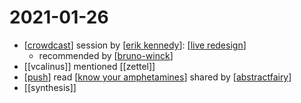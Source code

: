 # 2021-01-26

- [[crowdcast]] session by [[erik kennedy]]: [[live redesign]]
  - recommended by [[bruno-winck]]
- [[vcalinus]] mentioned [[zettel]]
- [[push]] read [[know your amphetamines]] shared by [[abstractfairy]]
- [[synthesis]]

[//begin]: # "Autogenerated link references for markdown compatibility"
[crowdcast]: ../crowdcast "Crowdcast"
[erik kennedy]: ../erik-kennedy "Erik Kennedy"
[live redesign]: ../live-redesign "Live Redesign"
[bruno-winck]: ../bruno-winck "Bruno Winck"
[push]: ../push "Push"
[know your amphetamines]: ../know-your-amphetamines "Know Your Amphetamines"
[abstractfairy]: ../abstractfairy "AbstractFairy"
[//end]: # "Autogenerated link references"